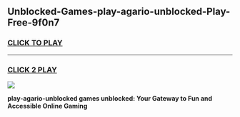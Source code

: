 
## Unblocked-Games-play-agario-unblocked-Play-Free-9f0n7
<h3>
<a href="https://premium76.site?title=play-agario-unblocked&ref=23A">CLICK TO PLAY</a></h3>
<hr>

<h3>
<a href="https://premium76.site?title=play-agario-unblocked&ref=23A">CLICK 2 PLAY</a>
  
</h3>

<a href="https://premium76.site?title=play-agario-unblocked&ref=23A"><img src="https://clearcache.store/games.png"></a>


**play-agario-unblocked games unblocked: Your Gateway to Fun and Accessible Online Gaming**
